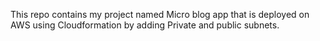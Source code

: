 This repo contains my project named Micro blog app that is deployed on AWS using Cloudformation by adding Private and public subnets.
